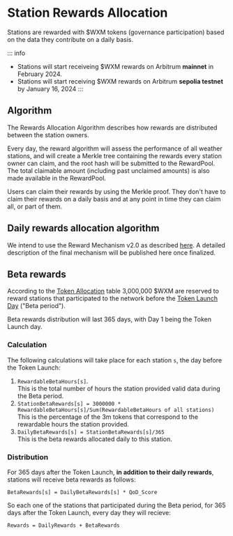 # Station Rewards Allocation

Stations are rewarded with $WXM tokens (governance participation) based on the data they contribute on a daily basis.

::: info
- Stations will start receiveing $WXM rewards on Arbitrum **mainnet** in February 2024.
- Stations will start receiving $WXM rewards on Arbitrum **sepolia testnet** by January 16, 2024
:::

## Algorithm

The Rewards Allocation Algorithm describes how rewards are distributed between the station owners.

Every day, the reward algorithm will assess the performance of all weather stations, and will create a Merkle tree containing the rewards every station owner can claim, and the root hash will be submitted to the RewardPool. The total claimable amount (including past unclaimed amounts) is also made available in the RewardPool.

Users can claim their rewards by using the Merkle proof. They don't have to claim their rewards on a daily basis and at any point in time they can claim all, or part of them.

## Daily rewards allocation algorithm

We intend to use the Reward Mechanism v2.0 as described [here](https://docs.weatherxm.com/reward-mechanism#reward-mechanism-v20).
A detailed description of the final mechanism will be published here once finalized.

## Beta rewards

According to the [Token Allocation](/docs/wxm-token.html#token-allocation) table 3,000,000 $WXM are reserved to reward stations that
participated to the network before the [Token Launch Day](/docs/wxm-token.html#token-launch-day) ("Beta period").

Beta rewards distribution will last 365 days, with Day 1 being the Token Launch day.

### Calculation

The following calculations will take place for each station `s`, the day before the Token Launch:

1. `RewardableBetaHours[s]`.  
This is the total number of hours the station provided valid data during the Beta period.
2. `StationBetaRewards[s] = 3000000 * RewardableBetaHours[s]/Sum(RewardableBetaHours of all stations)`  
This is the percentage of the 3m tokens that correspond to the rewardable hours the station provided.
3. `DailyBetaRewards[s] = StationBetaRewards[s]/365`  
This is the beta rewards allocated daily to this station.

### Distribution

For 365 days after the Token Launch, **in addition to their daily rewards**, stations will receive beta rewards as follows:

`BetaRewards[s] = DailyBetaRewards[s] * QoD_Score`

So each one of the stations that participated during the Beta period, for 365 days after the Token Launch, every day they will recieve:

`Rewards = DailyRewards + BetaRewards`